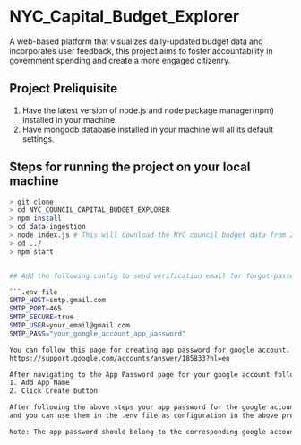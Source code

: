 # NYC_Capital_Budget_Explorer

A web-based platform that visualizes daily-updated budget data and incorporates user feedback, this project aims to foster accountability in government spending and create a more engaged citizenry.

## Project Preliquisite

1. Have the latest version of node.js and node package manager(npm) installed in your machine.
2. Have mongodb database installed in your machine will all its default settings.

## Steps for running the project on your local machine

```Bash
> git clone
> cd NYC_COUNCIL_CAPITAL_BUDGET_EXPLORER
> npm install 
> cd data-ingestion
> node index.js # This will download the NYC council budget data from 2019 to date
> cd ../    
> npm start


## Add the following config to send verification email for forgot-password

```.env file
SMTP_HOST=smtp.gmail.com
SMTP_PORT=465
SMTP_SECURE=true
SMTP_USER=your_email@gmail.com
SMTP_PASS="your_google_account_app_password"

You can follow this page for creating app password for google account.
https://support.google.com/accounts/answer/185833?hl=en

After navigating to the App Password page for your google account follow the below steps:
1. Add App Name
2. Click Create button

After following the above steps your app password for the google account will be created,
and you can use them in the .env file as configuration in the above provided format.

Note: The app password should belong to the corresponding google account email.